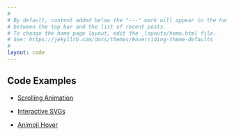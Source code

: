 ```yaml
---
#
# By default, content added below the "---" mark will appear in the home page
# between the top bar and the list of recent posts.
# To change the home page layout, edit the _layouts/home.html file.
# See: https://jekyllrb.com/docs/themes/#overriding-theme-defaults
#
layout: code
---
```


## Code Examples

<ul class="examples">
  <li class="scroll-example">
    <a class="thumbnail" href="/CWS/examples/scrollAnimation">
      <p>Scrolling Animation</p>
    </a>
  </li>
  <li class="svg-example">
    <a class="thumbnail" href="/CWS/examples/svg">
      <p>Interactive SVGs</p>
    </a>
  </li>
  <li class="animoji-example">
    <a class="thumbnail" href="/CWS/examples/animoji">
      <p>Animoji Hover</p>
    </a>
  </li>
</ul>
